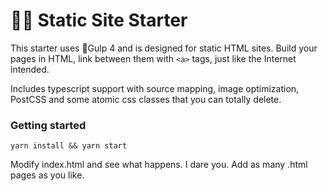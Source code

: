 # 🧜‍♂️ Static Site Starter

This starter uses 🥤Gulp 4 and is designed for static HTML sites. Build your pages in HTML, link between them with `<a>` tags, just like the Internet intended.

Includes typescript support with source mapping, image optimization, PostCSS and some atomic css classes that you can totally delete.

### Getting started

```
yarn install && yarn start
```

Modify index.html and see what happens. I dare you. Add as many .html pages as you like.
